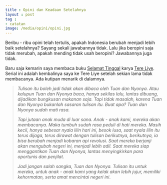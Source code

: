 ```yaml
---
title : Opini dan Keadaan Setelahnya
layout : post
tag :
- catatan
image: /media/opini/opini.jpg
---
```


Beribu - ribu opini telah tertulis, apakah Indonesia berubah menjadi lebih baik setelahnya? Sayang sekali jawabannya tidak. Lalu jika beropini saja tidak merubah, apakah mending tidak usah beropini? Jawabannya juga tidak.

Baru saja kemarin saya membaca buku [Selamat Tinggal](https://www.gramedia.com/best-seller/resensi-novel-selamat-tinggal-karya-tere-liye/) karya [Tere Liye](https://id.wikipedia.org/wiki/Tere_Liye). Serial ini adalah kembalinya saya ke Tere Liye setelah sekian lama tidak membacanya. Ada kutipan menarik di dalamnya.

> *Tulisan itu boleh jadi tidak akan dibaca oleh Tuan dan Nyonya. Atau kalupun Tuan dan Nyonya baca, hanya sekilas lalu, lantas dibuang, dijadikan bungkusan makanan saja. Tapi tidak masalah, karena Tuan dan Nyonya bukanlah sasaran tulisan itu. Buat apa? Tuan dan Nyonya sudah mati rasa.*
>
> *Tapi jutaan anak muda di luar sana. Anak - anak kami, mereka akan membacanya. Maka tumbuh sudah rasa peduli di hati mereka. Masih kecil, hanya sebesar nyala lilin hari ini, besok lusa, saat nyala lilin itu terus dijaga, terus dirawat dengan tulisan berikutnya, berikutnya, ia bisa berubah menjadi kobaran api revolusi. Saat mereka berjanji akan mengubah negeri ini, menjadi lebih adil. Saat mereka siap menggantikan Tuan dan Nyonya, lantas menyingkirkan para oportunis dan penjilat.*
> 
> *Jadi jangan salah sangka, Tuan dan Nyonya. Tulisan itu untuk mereka, untuk anak - anak kami yang kelak akan lebih jujur, memiliki kehormatan, serta amat mencintai negeri ini*.
